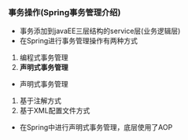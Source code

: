 ### 事务操作(Spring事务管理介绍)  
+ 事务添加到javaEE三层结构的service层(业务逻辑层)  
+ 在Spring进行事务管理操作有两种方式  
1. 编程式事务管理  
2. **声明式事务管理**  
+ 声明式事务管理  
1. 基于注解方式  
2. 基于XML配置文件方式  
+ 在Spring中进行声明式事务管理，底层使用了AOP  


